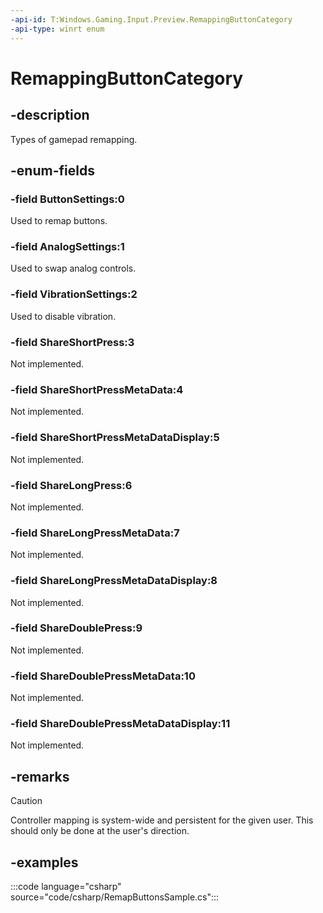 ```yaml
---
-api-id: T:Windows.Gaming.Input.Preview.RemappingButtonCategory
-api-type: winrt enum
---
```


<!-- Enumeration syntax
public enum Windows.Gaming.Input.Preview.RemappingButtonCategory : int
-->

# RemappingButtonCategory

## -description

Types of gamepad remapping.

## -enum-fields

### -field ButtonSettings:0

Used to remap buttons.

### -field AnalogSettings:1

Used to swap analog controls.

### -field VibrationSettings:2

Used to disable vibration.

### -field ShareShortPress:3

Not implemented.

### -field ShareShortPressMetaData:4

Not implemented.

### -field ShareShortPressMetaDataDisplay:5

Not implemented.

### -field ShareLongPress:6

Not implemented.

### -field ShareLongPressMetaData:7

Not implemented.

### -field ShareLongPressMetaDataDisplay:8

Not implemented.

### -field ShareDoublePress:9

Not implemented.

### -field ShareDoublePressMetaData:10

Not implemented.

### -field ShareDoublePressMetaDataDisplay:11

Not implemented.

## -remarks

> [!CAUTION]
> Controller mapping is system-wide and persistent for the given user. This should only be done at the user's direction.

## -examples

:::code language="csharp" source="code/csharp/RemapButtonsSample.cs":::
